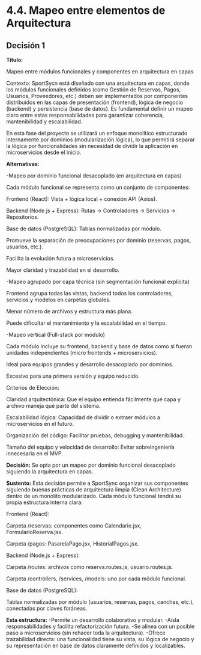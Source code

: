 # 4.4. Mapeo entre elementos de Arquitectura

## Decisión 1

**Título:**

Mapeo entre módulos funcionales y componentes en arquitectura en capas

Contexto:
SportSycn está diseñado con una arquitectura en capas, donde los módulos funcionales definidos (como Gestión de Reservas, Pagos, Usuarios, Proveedores, etc.) deben ser implementados por componentes distribuidos en las capas de presentación (frontend), lógica de negocio (backend) y persistencia (base de datos). Es fundamental definir un mapeo claro entre estas responsabilidades para garantizar coherencia, mantenibilidad y escalabilidad.

En esta fase del proyecto se utilizará un enfoque monolítico estructurado internamente por dominios (modularización lógica), lo que permitirá separar la lógica por funcionalidades sin necesidad de dividir la aplicación en microservicios desde el inicio.

**Alternativas:**

-Mapeo por dominio funcional desacoplado (en arquitectura en capas)

Cada módulo funcional se representa como un conjunto de componentes:

Frontend (React): Vista + lógica local + conexión API (Axios).

Backend (Node.js + Express): Rutas → Controladores → Servicios → Repositorios.

Base de datos (PostgreSQL): Tablas normalizadas por módulo.

Promueve la separación de preocupaciones por dominio (reservas, pagos, usuarios, etc.).

Facilita la evolución futura a microservicios.

Mayor claridad y trazabilidad en el desarrollo.

-Mapeo agrupado por capa técnica (sin segmentación funcional explícita)

Frontend agrupa todas las vistas, backend todos los controladores, servicios y modelos en carpetas globales.

Menor número de archivos y estructura más plana.

Puede dificultar el mantenimiento y la escalabilidad en el tiempo.

-Mapeo vertical (Full-stack por módulo)

Cada módulo incluye su frontend, backend y base de datos como si fueran unidades independientes (micro frontends + microservicios).

Ideal para equipos grandes y desarrollo desacoplado por dominios.

Excesivo para una primera versión y equipo reducido.

Criterios de Elección:

Claridad arquitectónica: Que el equipo entienda fácilmente qué capa y archivo maneja qué parte del sistema.

Escalabilidad lógica: Capacidad de dividir o extraer módulos a microservicios en el futuro.

Organización del código: Facilitar pruebas, debugging y mantenibilidad.

Tamaño del equipo y velocidad de desarrollo: Evitar sobreingeniería innecesaria en el MVP.

**Decisión:**
Se opta por un mapeo por dominio funcional desacoplado siguiendo la arquitectura en capas.

**Sustento:**
Esta decisión permite a SportSync organizar sus componentes siguiendo buenas prácticas de arquitectura limpia (Clean Architecture) dentro de un monolito modularizado. Cada módulo funcional tendrá su propia estructura interna clara:

Frontend (React):

Carpeta /reservas: componentes como Calendario.jsx, FormularioReserva.jsx.

Carpeta /pagos: PasarelaPago.jsx, HistorialPagos.jsx.

Backend (Node.js + Express):

Carpeta /routes: archivos como reserva.routes.js, usuario.routes.js.

Carpeta /controllers, /services, /models: uno por cada módulo funcional.

Base de datos (PostgreSQL):

Tablas normalizadas por módulo (usuarios, reservas, pagos, canchas, etc.), conectadas por claves foráneas.

**Esta estructura:**
-Permite un desarrollo colaborativo y modular.
-Aísla responsabilidades y facilita refactorización futura.
-Se alinea con un posible paso a microservicios (sin rehacer toda la arquitectura).
-Ofrece trazabilidad directa: una funcionalidad tiene su vista, su lógica de negocio y su representación en base de datos claramente definidos y localizables.

